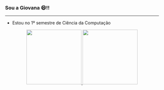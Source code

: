 ### Sou a Giovana 😄!!
_______________________________________________________________________________________________________________________________________________________________
- Estou no 1º semestre de Ciência da Computação

<div align="center">
  <a href="https://github.com/giamorim21" >
  <img height="180em" src="https://github-readme-stats.vercel.app/api?username=giamorim21&show_icons=true&count_private=false&include_all_commits=true&theme=transparent"/>
  <img height="180em" src="https://github-readme-stats.vercel.app/api/top-langs/?username=giamorim21&count_private=false&layout=compact&langs_count=7&theme=transparent"/>
</div>

